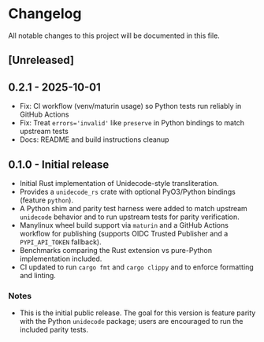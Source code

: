 # Changelog

All notable changes to this project will be documented in this file.

## [Unreleased]

## 0.2.1 - 2025-10-01
- Fix: CI workflow (venv/maturin usage) so Python tests run reliably in GitHub Actions
- Fix: Treat `errors='invalid'` like `preserve` in Python bindings to match upstream tests
- Docs: README and build instructions cleanup


## 0.1.0 - Initial release
- Initial Rust implementation of Unidecode-style transliteration.
- Provides a `unidecode_rs` crate with optional PyO3/Python bindings (feature `python`).
- A Python shim and parity test harness were added to match upstream `unidecode` behavior and to run upstream tests for parity verification.
- Manylinux wheel build support via `maturin` and a GitHub Actions workflow for publishing (supports OIDC Trusted Publisher and a `PYPI_API_TOKEN` fallback).
- Benchmarks comparing the Rust extension vs pure-Python implementation included.
- CI updated to run `cargo fmt` and `cargo clippy` and to enforce formatting and linting.

### Notes
- This is the initial public release. The goal for this version is feature parity with the Python `unidecode` package; users are encouraged to run the included parity tests.
